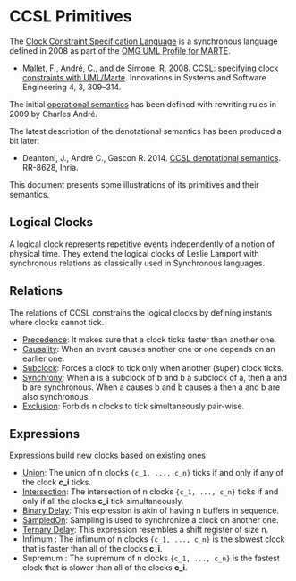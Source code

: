 # CCSL Primitives

The [Clock Constraint Specification Language](https://en.wikipedia.org/wiki/Clock_Constraints_Specification_Language) is a synchronous language defined in 2008 as part of the [OMG UML Profile for MARTE](https://www.omg.org/omgmarte/).

- Mallet, F., André, C., and de Simone, R. 2008. [CCSL: specifying clock constraints with UML/Marte](https://doi.org/10.1007/s11334-008-0055-2). Innovations in Systems and Software Engineering 4, 3, 309–314.

The initial [operational semantics](https://hal.inria.fr/inria-00384077v2) has been defined with rewriting rules in 2009 by Charles André.

The latest description of the denotational semantics has been produced a bit later:

- Deantoni, J., André C., Gascon R. 2014. [CCSL denotational semantics](https://hal.archives-ouvertes.fr/hal-01082274/). RR-8628, Inria. 

This document presents some illustrations of its primitives and their semantics.

## Logical Clocks

A logical clock represents repetitive events independently of a notion of physical time. They extend the logical clocks of Leslie Lamport with synchronous relations as classically used in Synchronous languages.

## Relations

The relations of CCSL constrains the logical clocks by defining instants where clocks cannot tick.

- [Precedence](doc/Precedence.md): It makes sure that a clock ticks faster than another one.
- [Causality](doc/causality.md): When an event causes another one or one depends on an earlier one.
- [Subclock](doc/subclock.md): Forces a clock to tick only when another (super) clock ticks.
- [Synchrony](doc/Synchrony.md): When a is a subclock of b and b a subclock of a, then a and b are synchronous. When a causes b and b causes a then a and b are also synchronous.
- [Exclusion](doc/Exclusion.md): Forbids n clocks to tick simultaneously pair-wise.

## Expressions

Expressions build new clocks based on existing ones

- [Union](doc/UnionIntersection.md): The union of n clocks `{c_1, ..., c_n}` ticks if and only if any of the clock **c_i** ticks. 
- [Intersection](doc/UnionIntersection.md): The intersection of n clocks `{c_1, ..., c_n}` ticks if and only if all the clocks **c_i** tick simultaneously. 
- [Binary Delay](doc/BinaryDelay.md): This expression is akin of having n buffers in sequence.
- [SampledOn](doc/SampledOn.md): Sampling is used to synchronize a clock on another one. 
- [Ternary Delay](doc/TernaryDelay.md): This expression resembles a shift register of size n.
- Infimum : The infimum of n clocks `{c_1, ..., c_n}` is the slowest clock that is faster than all of the clocks **c_i**.
- Supremum : The supremum of n clocks `{c_1, ..., c_n}` is the fastest clock that is slower than all of the clocks **c_i**.
 

